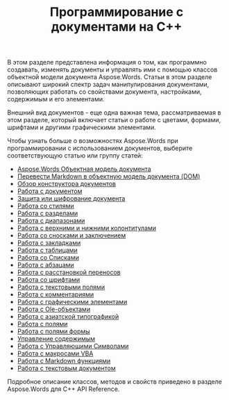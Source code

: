 ﻿---
title: Программирование с документами на C++
second_title: Aspose.Words для C++
articleTitle: Программирование с использованием документов
linktitle: Программирование с использованием документов
type: docs
description: "Используйте классы объектной модели документа Aspose.Words для программного создания, изменения документов и управления ими с помощью C++. Работайте со свойствами, настройками и содержимым документа, а также с внешним видом документа, управляя цветами, формами, шрифтами и другой графикой."
weight: 50
url: /ru/cpp/programming-with-documents/
---

В этом разделе представлена информация о том, как программно создавать, изменять документы и управлять ими с помощью классов объектной модели документа Aspose.Words. Статьи в этом разделе описывают широкий спектр задач манипулирования документами, позволяющих работать со свойствами документа, настройками, содержимым и его элементами.

Внешний вид документов - еще одна важная тема, рассматриваемая в этом разделе, который включает статьи о работе с цветами, формами, шрифтами и другими графическими элементами.

Чтобы узнать больше о возможностях Aspose.Words при программировании с использованием документов, выберите соответствующую статью или группу статей:

- [Aspose.Words Объектная модель документа](/words/cpp/aspose-words-document-object-model/)
- [Перевести Markdown в объектную модель документа (DOM)](/words/cpp/translate-markdown-to-document-object-model/)
- [Обзор конструктора документов](/words/cpp/document-builder-overview/)
- [Работа с документом](/words/cpp/working-with-document/)
- [Защита или шифрование документа](/words/cpp/protect-or-encrypt-a-document/)
- [Работа со стилями](/words/cpp/working-with-styles-and-themes/)
- [Работа с разделами](/words/cpp/working-with-sections/)
- [Работа с диапазонами](/words/cpp/working-with-ranges/)
- [Работа с верхними и нижними колонтитулами](/words/cpp/working-with-headers-and-footers/)
- [Работа со сносками и заключением](/words/cpp/working-with-footnote-and-endnote/)
- [Работа с закладками](/words/cpp/working-with-bookmarks/)
- [Работа с таблицами](/words/cpp/working-with-tables/)
- [Работа со Списками](/words/cpp/working-with-lists/)
- [Работа с абзацами](/words/cpp/working-with-paragraphs/)
- [Работа с расстановкой переносов](/words/cpp/working-with-hyphenation/)
- [Работа со шрифтами](/words/cpp/working-with-fonts/)
- [Работа с текстовыми полями](/words/cpp/working-with-textboxes/)
- [Работа с комментариями](/words/cpp/working-with-comments/)
- [Работа с графическими элементами](/words/cpp/working-with-graphic-elements/)
- [Работа с Ole-объектами](/words/cpp/working-with-ole-objects/)
- [Работа с азиатской типографикой](/words/cpp/working-with-asian-typography/)
- [Работа с полями](/words/cpp/working-with-fields/)
- [Работа с полями формы](/words/cpp/working-with-form-fields/)
- [Управление содержимым](/words/cpp/contents-management/)
- [Работа с Управляющими Символами](/words/cpp/working-with-control-characters/)
- [Работа с макросами VBA](/words/cpp/working-with-vba-macros/)
- [Работа с Markdown функциями](/words/cpp/working-with-markdown-features/)
- [Работа с текстовым документом](/words/cpp/working-with-text-document/)

Подробное описание классов, методов и свойств приведено в разделе Aspose.Words для C++ API Reference.